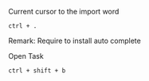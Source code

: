 
Current cursor to the import word 
```
ctrl + .
```
Remark: Require to install auto complete

Open Task 
```
ctrl + shift + b
```